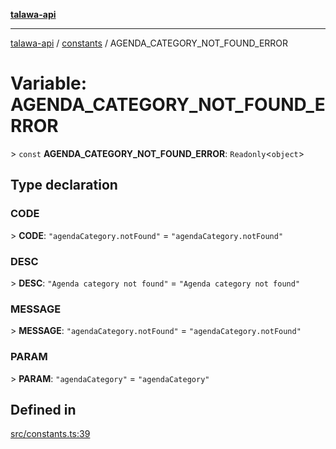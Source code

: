 [**talawa-api**](../../README.md)

***

[talawa-api](../../modules.md) / [constants](../README.md) / AGENDA\_CATEGORY\_NOT\_FOUND\_ERROR

# Variable: AGENDA\_CATEGORY\_NOT\_FOUND\_ERROR

\> `const` **AGENDA\_CATEGORY\_NOT\_FOUND\_ERROR**: `Readonly`\<`object`\>

## Type declaration

### CODE

\> **CODE**: `"agendaCategory.notFound"` = `"agendaCategory.notFound"`

### DESC

\> **DESC**: `"Agenda category not found"` = `"Agenda category not found"`

### MESSAGE

\> **MESSAGE**: `"agendaCategory.notFound"` = `"agendaCategory.notFound"`

### PARAM

\> **PARAM**: `"agendaCategory"` = `"agendaCategory"`

## Defined in

[src/constants.ts:39](https://github.com/PalisadoesFoundation/talawa-api/blob/832d310bae30bd8cb45fb1b44f62dd776dccc52f/src/constants.ts#L39)
